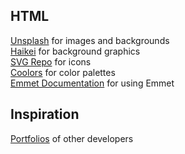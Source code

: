 ## HTML
[Unsplash](https://unsplash.com/) for images and backgrounds\
[Haikei](https://app.haikei.app/) for background graphics\
[SVG Repo](https://www.svgrepo.com/) for icons\
[Coolors](https://coolors.com/) for color palettes\
[Emmet Documentation](https://docs.emmet.io/abbreviations/) for using Emmet

## Inspiration
[Portfolios](https://github.com/emmabostian/developer-portfolios/) of other developers